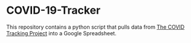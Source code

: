 # COVID-19-Tracker
This repository contains a python script that pulls data from [The COVID Tracking Project](https://covidtracking.com/) into a Google Spreadsheet.
